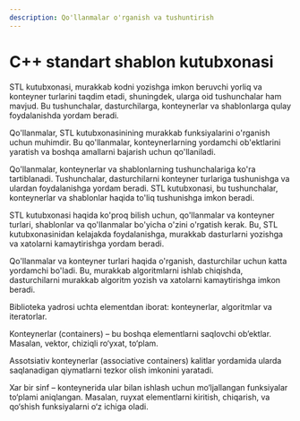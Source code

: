 ```yaml
---
description: Qo'llanmalar o'rganish va tushuntirish
---
```


# C++ standart shablon kutubxonasi&#x20;

&#x20; &#x20;

&#x20;  STL kutubxonasi, murakkab kodni yozishga imkon beruvchi yorliq va konteyner turlarini taqdim etadi, shuningdek, ularga oid tushunchalar ham mavjud. Bu tushunchalar, dasturchilarga, konteynerlar va shablonlarga qulay foydalanishda yordam beradi.

&#x20;  Qo'llanmalar, STL kutubxonasinining murakkab funksiyalarini o'rganish uchun muhimdir. Bu qo'llanmalar, konteynerlarning yordamchi ob'ektlarini yaratish va boshqa amallarni bajarish uchun qo'llaniladi.

&#x20;  Qo'llanmalar, konteynerlar va shablonlarning tushunchalariga ko'ra tartiblanadi. Tushunchalar, dasturchilarni konteyner turlariga tushunishga va ulardan foydalanishga yordam beradi. STL kutubxonasi, bu tushunchalar, konteynerlar va shablonlar haqida to'liq tushunishga imkon beradi.

&#x20;  STL kutubxonasi haqida ko'proq bilish uchun, qo'llanmalar va konteyner turlari, shablonlar va qo'llanmalar bo'yicha o'zini o'rgatish kerak. Bu, STL kutubxonasinidan kelajakda foydalanishga, murakkab dasturlarni yozishga va xatolarni kamaytirishga yordam beradi.

&#x20;   Qo'llanmalar va konteyner turlari haqida o'rganish, dasturchilar uchun katta yordamchi bo'ladi. Bu, murakkab algoritmlarni ishlab chiqishda, dasturchilarni murakkab algoritm yozish va xatolarni kamaytirishga imkon beradi.

&#x20;   Biblioteka yadrosi uchta elementdan iborat: konteynerlar, algoritmlar va iteratorlar.

&#x20;   Konteynerlar (containers) – bu boshqa elementlarni saqlovchi ob’ektlar. Masalan, vektor, chiziqli ro‘yxat, to‘plam.

&#x20;  Assotsiativ konteynerlar (associative containers) kalitlar yordamida ularda saqlanadigan qiymatlarni tezkor olish imkonini yaratadi.

&#x20;  Xar bir sinf – konteynerida ular bilan ishlash uchun mo‘ljallangan funksiyalar to‘plami aniqlangan. Masalan, ruyxat elementlarni kiritish, chiqarish, va qo‘shish funksiyalarni o‘z ichiga oladi.
